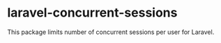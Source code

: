 # laravel-concurrent-sessions
This package limits number of concurrent sessions per user for Laravel.
